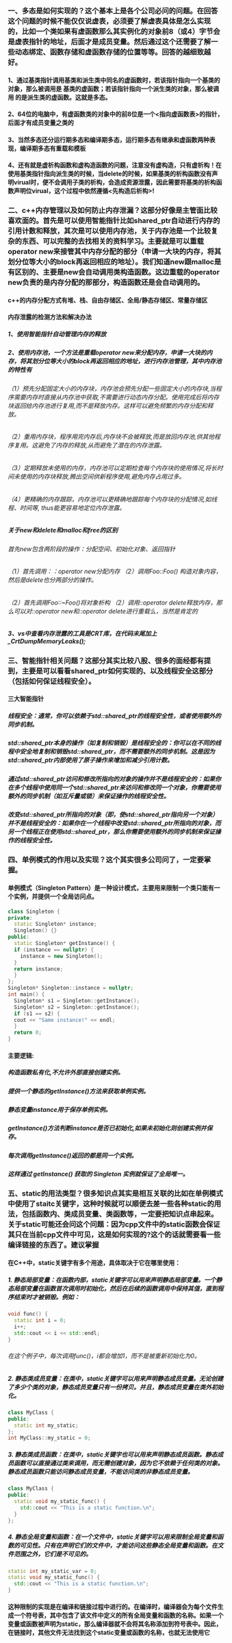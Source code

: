 ### 一、多态是如何实现的？这个基本上是各个公司必问的问题。在回答这个问题的时候不能仅仅说虚表，必须要了解虚表具体是怎么实现的，比如一个类如果有虚函数那么其实例化的对象前8（或4）字节会是虚表指针的地址，后面才是成员变量。然后通过这个还需要了解一些动态绑定、函数存储和虚函数存储的位置等等。回答的越细致越好。
#### 1、通过基类指针调用基类和派生类中同名的虚函数时，若该指针指向一个基类的对象，那么被调用是 基类的虚函数；若该指针指向一个派生类的对象，那么被调用 的是派生类的虚函数。这就是多态。
#### 2、64位的电脑中，有虚函数类的对象中的前8位是一个<指向虚函数表>的指针，后面才有成员变量之类的
#### 3、当然多态还分运行期多态和编译期多态，运行期多态有继承和虚函数两种表现，编译期多态有重载和模板
#### 4、还有就是虚析构函数和虚构造函数的问题，注意没有虚构造，只有虚析构！在使用基类指针指向派生类的时候，当delete的时候，如果基类的析构函数没有声明virual时，便不会调用子类的析构，会造成资源泄露，因此需要将基类的析构函数声明位virual，这个过程中依然遵循<先构造后析构>!

### 二、c++内存管理以及如何防止内存泄漏？这部分好像是主管面比较喜欢面的。首先是可以使用智能指针比如shared_ptr自动进行内存的引用计数和释放，其次是可以使用内存池，关于内存池是一个比较复杂的东西、可以完整的去找相关的资料学习。主要就是可以重载operator new来接管其中内存分配的部分（申请一大块的内存，将其划分位等大小的block再返回相应的地址）。我们知道new跟malloc是有区别的、主要是new会自动调用类构造函数。这边重载的operator new负责的是内存分配的那部分，构造函数还是会自动调用的。
#### c++的内存分配方式有堆、栈、自由存储区、全局/静态存储区、常量存储区
#### 内存泄露的检测方法和解决办法
##### 1、使用智能指针自动管理内存的释放
##### 2、使用内存池，一个方法是重载operator new来分配内存，申请一大块的内存，将其划分位等大小的block再返回相应的地址，进行内存池管理，其中内存池的特性有
###### （1）预先分配固定大小的内存块，内存池会预先分配一些固定大小的内存块,当程序需要内存时直接从内存池中获取,不需要进行动态内存分配。使用完成后将内存块返回给内存池进行复用,而不是释放内存。这样可以避免频繁的内存分配和释放。
###### （2）重用内存块，程序用完内存后,内存块不会被释放,而是放回内存池,供其他程序复用。这避免了内存的释放,从而避免了潜在的内存泄露。
###### （3）定期释放未使用的内存，内存池可以定期检查每个内存块的使用情况,将长时间未使用的内存块释放,腾出空间供新程序使用,避免内存占用过多。
###### （4）更精确的内存跟踪，内存池可以更精确地跟踪每个内存块的分配情况,如线程、时间等, thus能更容易地定位内存泄露。
##### 关于new和delete和malloc和free的区别
###### 首先new包含两阶段的操作：分配空间、初始化对象、返回指针
###### （1）首先调用：：operator new分配内存 （2）调用Foo::Foo() 构造对象内容，然后是delete也分两部分的操作。
###### （2）首先调用Foo::~Foo()将对象析构 （2）调用::operator delete释放内存，那么可以对::operator new和::operator delete进行重载么，当然是肯定的
##### 3、vs中查看内存泄露的工具是CRT库，在代码末尾加上_CrtDumpMemoryLeaks();

### 三、智能指针相关问题？这部分其实比较八股、很多的面经都有提到，主要是可以看看shared_ptr如何实现的、以及线程安全这部分（包括如何保证线程安全）。
#### 三大智能指针
##### 线程安全：通常，你可以依赖于std::shared_ptr的线程安全性，或者使用额外的同步机制。
##### std::shared_ptr本身的操作（如复制和销毁）是线程安全的：你可以在不同的线程中安全地复制和销毁std::shared_ptr，而不需要额外的同步机制。这是因为std::shared_ptr内部使用了原子操作来增加和减少引用计数。
##### 通过std::shared_ptr访问和修改所指向的对象的操作并不是线程安全的：如果你在多个线程中使用同一个std::shared_ptr来访问和修改同一个对象，你需要使用额外的同步机制（如互斥量或锁）来保证操作的线程安全性。
##### 改变std::shared_ptr所指向的对象（即，使std::shared_ptr指向另一个对象）并不是线程安全的：如果你在一个线程中改变std::shared_ptr所指向的对象，而另一个线程正在使用std::shared_ptr，那么你需要使用额外的同步机制来保证操作的线程安全性。

### 四、单例模式的作用以及实现？这个其实很多公司问了，一定要掌握。
#### 单例模式（Singleton Pattern）是一种设计模式，主要用来限制一个类只能有一个实例，并提供一个全局访问点。
```C++
class Singleton {
private:
  static Singleton* instance; 
  Singleton() {}
public:
  static Singleton* getInstance() {
  if (instance == nullptr) {
    instance = new Singleton();
  }
  return instance;
  }
};
Singleton* Singleton::instance = nullptr;
int main() {
  Singleton* s1 = Singleton::getInstance();
  Singleton* s2 = Singleton::getInstance();
  if (s1 == s2) {
  cout << "Same instance!" << endl; 
  }
  return 0;
}
```
#### 主要逻辑:
##### 构造函数私有化,不允许外部直接创建实例。
##### 提供一个静态的getInstance()方法来获取单例实例。
##### 静态变量instance用于保存单例实例。
##### getInstance()方法判断instance是否已初始化,如果未初始化则创建实例并保存。
##### 每次调用getInstance()返回的都是同一个实例。
##### 这样通过 getInstance() 获取的 Singleton 实例就保证了全局唯一。

### 五、static的用法类型？很多知识点其实是相互关联的比如在单例模式中使用了staitc关键字，这种时候就可以顺便去差一些各种static的用法，包括函数内、类成员变量、类函数等，一定要把知识点串起来。关于static可能还会问这个问题：因为cpp文件中的static函数会保证其只在当前cpp文件中可见，这是如何实现的?这个的话就需要看一些编译链接的东西了。建议掌握
#### 在C++中，static关键字有多个用途，具体取决于它在哪里使用：
##### 1. 静态局部变量：在函数内部，static关键字可以用来声明静态局部变量。一个静态局部变量在函数首次调用时初始化，然后在后续的函数调用中保持其值，直到程序结束时才被销毁。例如：
```C++
void func() {
  static int i = 0;
  i++;
  std::cout << i << std::endl;
}
```
###### 在这个例子中，每次调用func()，i都会增加1，而不是被重新初始化为0。
##### 2. 静态类成员变量：在类中，static关键字可以用来声明静态成员变量。无论创建了多少个类的对象，静态成员变量只有一份拷贝。并且，静态成员变量在类外初始化。
```C++
class MyClass {
public:
  static int my_static;
};
int MyClass::my_static = 0;
```
##### 3. 静态类成员函数：在类中，static关键字也可以用来声明静态成员函数。静态成员函数可以直接通过类来调用，而无需创建对象，因为它不依赖于任何类的对象。静态成员函数只能访问静态成员变量，不能访问类的非静态成员变量。
```C++
class MyClass {
public:
  static void my_static_func() {
    std::cout << "This is a static function.\n";
  }
};
```
##### 4. 静态全局变量和函数：在一个文件中，static关键字可以用来限制全局变量和函数的可见性。只有在声明它们的文件中，才能访问这些静态全局变量和函数。在文件范围之外，它们是不可见的。
```C++
static int my_static_var = 0;
static void my_static_func() {
  std::cout << "This is a static function.\n";
}
```
#### 这种限制的实现是在编译和链接过程中进行的。在编译时，编译器会为每个文件生成一个符号表，其中包含了该文件中定义的所有全局变量和函数的名称。如果一个变量或函数被声明为static，那么编译器就不会将其名称添加到符号表中。因此，在链接时，其他文件无法找到这个static变量或函数的名称，也就无法使用它

